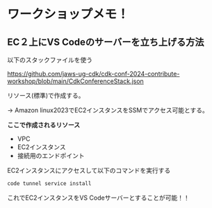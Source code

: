 # ワークショップメモ！

## EC２上にVS Codeのサーバーを立ち上げる方法

以下のスタックファイルを使う

https://github.com/jaws-ug-cdk/cdk-conf-2024-contribute-workshop/blob/main/CdkConferenceStack.json

リソース(標準)で作成する。

→ Amazon linux2023でEC2インスタンスをSSMでアクセス可能とする。

**ここで作成されるリソース**
- VPC
- EC2インスタンス
- 接続用のエンドポイント


EC2インスタンスにアクセスして以下のコマンドを実行する

```bash
code tunnel service install
```

これでEC2インスタンスをVS Codeサーバーとすることが可能！！
